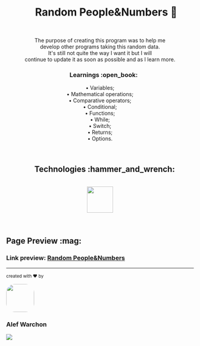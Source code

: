 <h1 align="center">&nbsp;&nbsp;&nbsp;&nbsp;&nbsp;Random People&Numbers 🧮</h1>

<br/>

<p align="center">
The purpose of creating this program was to help me 
<br/>
develop other programs taking this random data.
<br/>
It's still not quite the way I want it but I will 
<br/>
continue to update it as soon as possible and as I learn more.

<h3 align="center">&nbsp;&nbsp;&nbsp;&nbsp;&nbsp;Learnings :open_book:</h3>

<p align="center">
• Variables;
<br/>
• Mathematical operations;
<br/>
• Comparative operators;
<br/>
• Conditional;
<br/>
• Functions;
<br/>
• While;
<br/>
• Switch;
<br/>
• Returns;
<br/>
• Options.
</p>

<br/>

<div align="center">
<h2>&nbsp;&nbsp;&nbsp;&nbsp;&nbsp;Technologies :hammer_and_wrench:</h2>
<br/>
<img height="70em" src="https://cdn.jsdelivr.net/gh/devicons/devicon/icons/javascript/javascript-original.svg" />
</div>

<br/>
<br/>

<div>
<h2>Page Preview :mag:</h2>
<h3>Link preview: <a href="https://alefwarchon.github.io/Random-People-Numbers//">Random People&Numbers<a/></h3>
</div>


<hr/>

<sub>created with ♥ by</sub>
    
<img style="border-radius: 30%;" src="https://avatars.githubusercontent.com/u/109194445?s=96&v=4" width="75px;" />
<h3>Alef Warchon</h3>
<a href="https://www.linkedin.com/in/alef-warchon-400571245/" target="_blank"><img 
src="https://img.shields.io/badge/-LinkedIn-%230077B5?style=for-the-badge&logo=linkedin&logoColor=white" target="_blank" />
</a>
